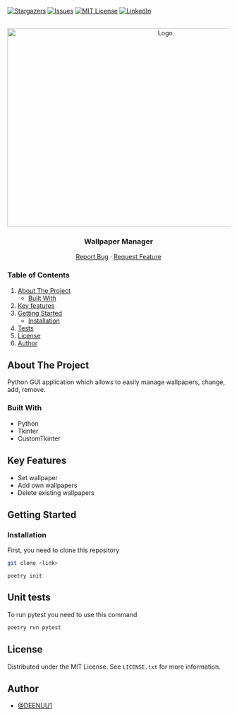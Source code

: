 [![Stargazers][stars-shield]][stars-url]
[![Issues][issues-shield]][issues-url]
[![MIT License][license-shield]][license-url]
[![LinkedIn][linkedin-shield]][linkedin-url]




<br />
<div align="center">
  <a href="https://github.com/DEENUU1/">
    <img src="images/gif.gif" alt="Logo" width="700" height="450">
  </a>

  <h3 align="center">Wallpaper Manager</h3>

  <p align="center">
    <a href="https://github.com/DEENUU1/Wallpaper-Manager/issues">Report Bug</a>
    ·
    <a href="https://github.com/DEENUU1/Wallpaper-Manager/issues">Request Feature</a>
  </p>
</div>



<!-- TABLE OF CONTENTS -->

### Table of Contents
  <ol>
    <li>
      <a href="#about-the-project">About The Project</a>
      <ul>
        <li><a href="#built-with">Built With</a></li>
      </ul>
    </li>
    <li><a href="#key-features">Key features</a></li>
    <li>
      <a href="#getting-started">Getting Started</a>
      <ul>
        <li><a href="#installation">Installation</a></li>
      </ul>
    </li>
    <li><a href="#unit-tests">Tests</a></li>
    <li><a href="#license">License</a></li>
    <li><a href="#author">Author</a></li>
  </ol>

<!-- ABOUT THE PROJECT -->
## About The Project

Python GUI application which allows to easily manage wallpapers, change, add, remove.

### Built With
- Python
- Tkinter
- CustomTkinter

## Key Features
  - Set wallpaper
  - Add own wallpapers
  - Delete existing wallpapers


<!-- GETTING STARTED -->
## Getting Started

### Installation


First, you need to clone this repository
```bash
git clone <link>
```

```commandline
poetry init
```

## Unit tests
To run pytest you need to use this command
```bash
poetry run pytest
```

<!-- LICENSE -->
## License

Distributed under the MIT License. See `LICENSE.txt` for more information.


## Author

- [@DEENUU1](https://www.github.com/DEENUU1)


<!-- MARKDOWN LINKS & IMAGES -->
<!-- https://www.markdownguide.org/basic-syntax/#reference-style-links -->
[contributors-shield]: https://img.shields.io/github/contributors/DEENUU1/Wallpaper-Manager.svg?style=for-the-badge
[contributors-url]: https://github.com/DEENUU1/Wallpaper-Manager/graphs/contributors
[forks-shield]: https://img.shields.io/github/forks/DEENUU1/Wallpaper-Manager.svg?style=for-the-badge
[forks-url]: https://github.com/DEENUU1/Wallpaper-Manager/network/members
[stars-shield]: https://img.shields.io/github/stars/DEENUU1/Wallpaper-Manager.svg?style=for-the-badge
[stars-url]: https://github.com/DEENUU1/Wallpaper-Manager/stargazers
[issues-shield]: https://img.shields.io/github/issues/DEENUU1/Wallpaper-Manager.svg?style=for-the-badge
[issues-url]: https://github.com/DEENUU1/Wallpaper-Manager/issues
[license-shield]: https://img.shields.io/github/license/DEENUU1/Wallpaper-Manager.svg?style=for-the-badge
[license-url]: https://github.com/DEENUU1/Wallpaper-Manager/blob/main/LICENSE
[linkedin-shield]: https://img.shields.io/badge/-LinkedIn-black.svg?style=for-the-badge&logo=linkedin&colorB=555
[linkedin-url]: https://www.linkedin.com/in/kacper-wlodarczyk/
